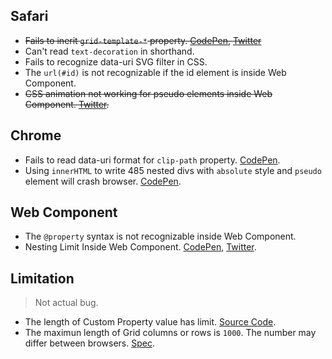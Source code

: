 ## Safari

* <del>Fails to inerit `grid-template-*` property.  [CodePen](https://codepen.io/yuanchuan/pen/WNeWVbO), [Twitter](https://twitter.com/yuanchuan23/status/1177644437645611008)</del>
* Can't read `text-decoration` in shorthand.
* Fails to recognize data-uri SVG filter in CSS.
* The `url(#id)` is not recognizable if the id element is inside Web Component.
* <del>CSS animation not working for pseudo elements inside Web Component. [Twitter](https://twitter.com/yuanchuan23/status/1048768113720750080).</del>


## Chrome

* Fails to read data-uri format for `clip-path` property. [CodePen](https://codepen.io/yuanchuan/pen/d31f35f2eb9efe8b72a6639f598f0f0a).
* Using `innerHTML` to write 485 nested divs with `absolute` style and `pseudo` element will crash browser. [CodePen](https://codepen.io/yuanchuan/pen/xxPYeEx).


## Web Component

* The `@property` syntax is not recognizable inside Web Component.
* Nesting Limit Inside Web Component. [CodePen](https://codepen.io/yuanchuan/pen/zQxBmW), [Twitter](https://twitter.com/yuanchuan23/status/1125406185652355072).


## Limitation
> Not actual bug.

* The length of Custom Property value has limit. [Source Code](https://github.com/chromium/chromium/blob/e397b82e6b6131440d9cf951b174e95434e8ecc3/third_party/blink/renderer/core/css/resolver/style_cascade.h#L361).
* The maximun length of Grid columns or rows is `1000`. The number may differ between browsers. [Spec](https://www.w3.org/TR/css-grid-1/#overlarge-grids).
